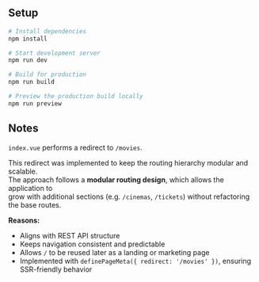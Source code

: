 ## **Setup**

```bash
# Install dependencies
npm install

# Start development server
npm run dev

# Build for production
npm run build

# Preview the production build locally
npm run preview

```

## Notes

`index.vue` performs a redirect to `/movies`.

This redirect was implemented to keep the routing hierarchy modular and scalable.  
The approach follows a **modular routing design**, which allows the application to  
grow with additional sections (e.g. `/cinemas`, `/tickets`) without refactoring the base routes.

**Reasons:**

- Aligns with REST API structure
- Keeps navigation consistent and predictable
- Allows `/` to be reused later as a landing or marketing page
- Implemented with `definePageMeta({ redirect: '/movies' })`, ensuring SSR-friendly behavior

